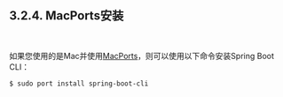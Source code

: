 <h2>3.2.4. MacPorts安装</h2><br>

如果您使用的是Mac并使用[MacPorts](https://www.macports.org/)，则可以使用以下命令安装Spring Boot CLI：

```
$ sudo port install spring-boot-cli
```